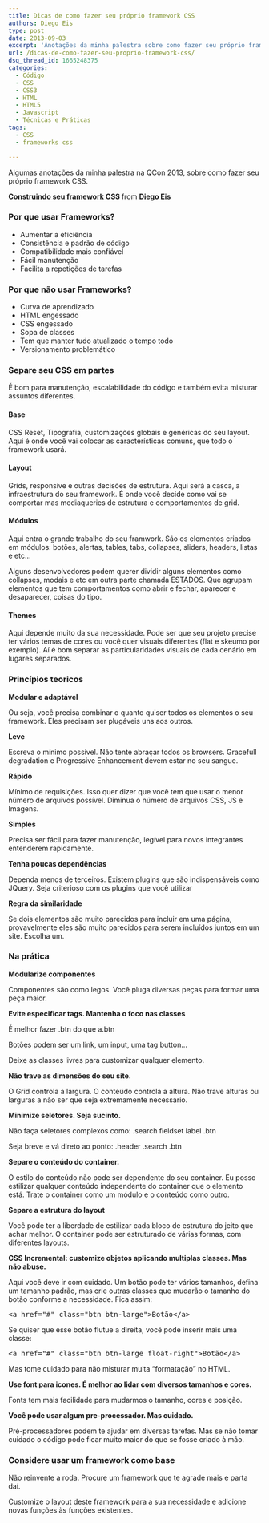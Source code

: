 ```yaml
---
title: Dicas de como fazer seu próprio framework CSS
authors: Diego Eis
type: post
date: 2013-09-03
excerpt: 'Anotações da minha palestra sobre como fazer seu próprio framework CSS. '
url: /dicas-de-como-fazer-seu-proprio-framework-css/
dsq_thread_id: 1665248375
categories:
  - Código
  - CSS
  - CSS3
  - HTML
  - HTML5
  - Javascript
  - Técnicas e Práticas
tags:
  - CSS
  - frameworks css

---
```

Algumas anotações da minha palestra na QCon 2013, sobre como fazer seu próprio framework CSS.



<p style="margin-bottom:5px">
  <strong> <a href="https://www.slideshare.net/diegoeis/frameworks-css2" title="Construindo seu framework CSS" target="_blank">Construindo seu framework CSS</a> </strong> from <strong><a href="https://www.slideshare.net/diegoeis" target="_blank">Diego Eis</a></strong>
</p>

### Por que usar Frameworks?

  * Aumentar a eficiência
  * Consistência e padrão de código
  * Compatibilidade mais confiável
  * Fácil manutenção
  * Facilita a repetições de tarefas

### Por que não usar Frameworks?

  * Curva de aprendizado
  * HTML engessado
  * CSS engessado
  * Sopa de classes
  * Tem que manter tudo atualizado o tempo todo
  * Versionamento problemático

### Separe seu CSS em partes

É bom para manutenção, escalabilidade do código e também evita misturar assuntos diferentes.

#### Base

CSS Reset, Tipografia, customizações globais e genéricas do seu layout. Aqui é onde você vai colocar as características comuns, que todo o framework usará.

#### Layout

Grids, responsive e outras decisões de estrutura. Aqui será a casca, a infraestrutura do seu framework. É onde você decide como vai se comportar mas mediaqueries de estrutura e comportamentos de grid.

#### Módulos

Aqui entra o grande trabalho do seu framwork. São os elementos criados em módulos: botões, alertas, tables, tabs, collapses, sliders, headers, listas e etc… 

Alguns desenvolvedores podem querer dividir alguns elementos como collapses, modais e etc em outra parte chamada ESTADOS. Que agrupam elementos que tem comportamentos como abrir e fechar, aparecer e desaparecer, coisas do tipo.

#### Themes

Aqui depende muito da sua necessidade. Pode ser que seu projeto precise ter vários temas de cores ou você quer visuais diferentes (flat e skeumo por exemplo). Aí é bom separar as particularidades visuais de cada cenário em lugares separados.

### Princípios teoricos

**Modular e adaptável**
  
Ou seja, você precisa combinar o quanto quiser todos os elementos o seu framework. Eles precisam ser plugáveis uns aos outros.

**Leve**
  
Escreva o mínimo possível. Não tente abraçar todos os browsers. Gracefull degradation e Progressive Enhancement devem estar no seu sangue.

**Rápido**
  
Mínimo de requisições. Isso quer dizer que você tem que usar o menor número de arquivos possível. Diminua o número de arquivos CSS, JS e Imagens.

**Simples**
  
Precisa ser fácil para fazer manutenção, legível para novos integrantes entenderem rapidamente.

**Tenha poucas dependências**
  
Dependa menos de terceiros. Existem plugins que são indispensáveis como JQuery. Seja criterioso com os plugins que você utilizar

**Regra da similaridade**
  
Se dois elementos são muito parecidos para incluir em uma página, provavelmente eles são muito parecidos para serem incluídos juntos em um site. Escolha um.

### Na prática

**Modularize componentes**
  
Componentes são como legos. Você pluga diversas peças para formar uma peça maior. 

**Evite especificar tags. Mantenha o foco nas classes**
  
É melhor fazer .btn do que a.btn
  
Botões podem ser um link, um input, uma tag button…
  
Deixe as classes livres para customizar qualquer elemento.

**Não trave as dimensões do seu site.**
  
O Grid controla a largura. O conteúdo controla a altura. Não trave alturas ou larguras a não ser que seja extremamente necessário. 

**Minimize seletores. Seja sucinto.**
  
Não faça seletores complexos como: .search fieldset label .btn
  
Seja breve e vá direto ao ponto: .header .search .btn

**Separe o conteúdo do container.**
  
O estilo do conteúdo não pode ser dependente do seu container. Eu posso estilizar qualquer conteúdo independente do container que o elemento está. Trate o container como um módulo e o conteúdo como outro.

**Separe a estrutura do layout**
  
Você pode ter a liberdade de estilizar cada bloco de estrutura do jeito que achar melhor. O container pode ser estruturado de várias formas, com diferentes layouts.

**CSS Incremental: customize objetos aplicando multiplas classes. Mas não abuse.**
  
Aqui você deve ir com cuidado. Um botão pode ter vários tamanhos, defina um tamanho padrão, mas crie outras classes que mudarão o tamanho do botão conforme a necessidade. Fica assim:

<pre class="lang-html">&lt;a href="#" class="btn btn-large"&gt;Bot&atilde;o&lt;/a&gt;
</pre>

Se quiser que esse botão flutue a direita, você pode inserir mais uma classe:

<pre class="lang-html">&lt;a href="#" class="btn btn-large float-right"&gt;Bot&atilde;o&lt;/a&gt;
</pre>

Mas tome cuidado para não misturar muita &#8220;formatação&#8221; no HTML.

**Use font para icones. É melhor ao lidar com diversos tamanhos e cores.**
  
Fonts tem mais facilidade para mudarmos o tamanho, cores e posição. 

**Você pode usar algum pre-processador. Mas cuidado.**
  
Pré-processadores podem te ajudar em diversas tarefas. Mas se não tomar cuidado o código pode ficar muito maior do que se fosse criado à mão.

### Considere usar um framework como base

Não reinvente a roda. Procure um framework que te agrade mais e parta daí.
  
Customize o layout deste framework para a sua necessidade e adicione novas funções às funções existentes.